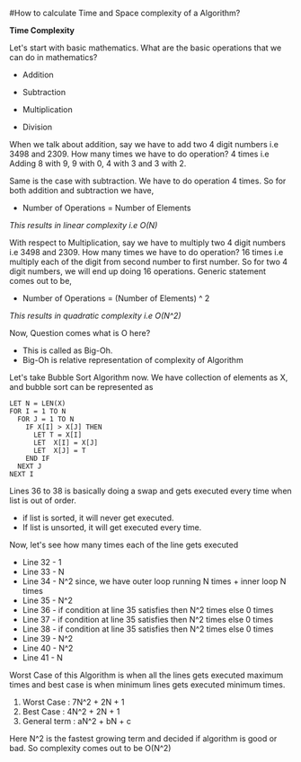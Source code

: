 #How to calculate Time and Space complexity of a Algorithm?

<b>Time Complexity</b>

Let's start with basic mathematics. What are the basic operations that we can do in mathematics?

- Addition

- Subtraction

- Multiplication

- Division

	
When we talk about addition, say we have to add two 4 digit numbers i.e 3498 and 2309. How many times we have to do operation? 
4 times i.e Adding 8 with 9, 9 with 0, 4 with 3 and 3 with 2.

Same is the case with subtraction. We have to do operation 4 times. 
So for both addition and subtraction we have, 

- Number of Operations = Number of Elements 

_This results in linear complexity i.e O(N)_  

With respect to Multiplication, say we have to multiply two 4 digit numbers i.e 3498 and 2309. How many times we have to do operation? 
16 times i.e multiply each of the digit from second number to first number. So for two 4 digit numbers, we will end up doing 16 operations. 
Generic statement comes out to be,

- Number of Operations = (Number of Elements) ^ 2

_This results in quadratic complexity i.e O(N^2)_ 

Now, Question comes what is O here?

- This is called as Big-Oh.
- Big-Oh is relative representation of complexity of Algorithm

	
Let's take Bubble Sort Algorithm now. We have collection of elements as X, and bubble sort can be represented as

```
LET N = LEN(X)
FOR I = 1 TO N
  FOR J = 1 TO N
    IF X[I] > X[J] THEN
      LET T = X[I]
      LET  X[I] = X[J]
      LET  X[J] = T
    END IF
  NEXT J
NEXT I
```

Lines 36 to 38 is basically doing a swap and gets executed every time when list is out of order.

- if list is sorted, it will never get executed.
- If list is unsorted, it will get executed every time.

	 
Now, let's see how many times each of the line gets executed

- Line 32 - 1
- Line 33 - N
- Line 34 - N^2 since, we have outer loop running N times + inner loop N times
- Line 35 - N^2
- Line 36 - if condition at line 35 satisfies then N^2 times else 0 times 
- Line 37 - if condition at line 35 satisfies then N^2 times else 0 times
- Line 38 - if condition at line 35 satisfies then N^2 times else 0 times
- Line 39 - N^2
- Line 40 - N^2
- Line 41 - N

Worst Case of this Algorithm is when all the lines gets executed maximum times and best case is when minimum lines gets executed minimum times.

1. Worst Case : 7N^2 + 2N + 1
2. Best Case : 4N^2 + 2N + 1
3. General term : aN^2 + bN + c

Here N^2 is the fastest growing term and decided if algorithm is good or bad. So complexity comes out to be O(N^2) 